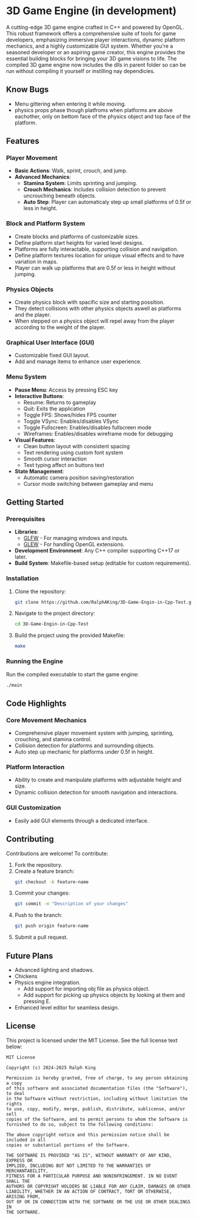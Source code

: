 # 3D Game Engine (in development)

A cutting-edge 3D game engine crafted in C++ and powered by OpenGL. This robust framework offers a comprehensive suite of tools for game developers, emphasizing immersive player interactions, dynamic platform mechanics, and a highly customizable GUI system. Whether you're a seasoned developer or an aspiring game creator, this engine provides the essential building blocks for bringing your 3D game visions to life. The compiled 3D game engine now includes the dlls in parent folder so can be run without compiling it yourself or instilling nay dependicies.

## Know Bugs
- Menu gittering when entering it while moving. 
- physics props phase though platfroms when platforms are above eachother, only on bettom face of the physics object and top face of the platform.
## Features

### Player Movement
- **Basic Actions**: Walk, sprint, crouch, and jump.
- **Advanced Mechanics**:
  - **Stamina System**: Limits sprinting and jumping.
  - **Crouch Mechanics**: Includes collision detection to prevent uncrouching beneath objects.
  - **Auto Step**: Player can automaticaly step up small platforms of 0.5f or less in height.

### Block and Platform System
- Create blocks and platforms of customizable sizes.
- Define platform start heights for varied level designs.
- Platforms are fully interactable, supporting collision and navigation.
- Define platform textures location for unique visual effects and to have variation in maps.
- Player can walk up platforms that are 0.5f or less in height without jumping.

### Physics Objects
- Create physics block with spacific size and starting possition.
- They detect collisions with other physics objects aswell as platforms and the player.
- When stepped on a physics object will repel away from the player according to the weight of the player.

### Graphical User Interface (GUI)
- Customizable fixed GUI layout.
- Add and manage items to enhance user experience.

### Menu System
- **Pause Menu**: Access by pressing ESC key
- **Interactive Buttons**:
  - Resume: Returns to gameplay
  - Quit: Exits the application
  - Toggle FPS:  Shows/hides FPS counter
  - Toggle VSync:  Enables/disables VSync
  - Toggle Fullscreen:  Enables/disables fullscreen mode
  - Wireframes: Enables/disables wireframe mode for debugging
- **Visual Features**:
  - Clean button layout with consistent spacing
  - Text rendering using custom font system
  - Smooth cursor interaction
  - Text typing affect on buttons text
- **State Management**:
  - Automatic camera position saving/restoration
  - Cursor mode switching between gameplay and menu

## Getting Started

### Prerequisites
- **Libraries**: 
  - [GLFW](https://www.glfw.org/) - For managing windows and inputs.
  - [GLEW](http://glew.sourceforge.net/) - For handling OpenGL extensions.
- **Development Environment**: Any C++ compiler supporting C++17 or later.
- **Build System**: Makefile-based setup (editable for custom requirements).

### Installation
1. Clone the repository:
   ```bash
   git clone https://github.com/RalphAKing/3D-Game-Engin-in-Cpp-Test.git
   ```
2. Navigate to the project directory:
   ```bash
   cd 3D-Game-Engin-in-Cpp-Test
   ```
3. Build the project using the provided Makefile:
   ```bash
   make
   ```

### Running the Engine
Run the compiled executable to start the game engine:
```bash
./main
```

## Code Highlights

### Core Movement Mechanics
- Comprehensive player movement system with jumping, sprinting, crouching, and stamina control.
- Collision detection for platforms and surrounding objects.
- Auto step up mechanic for platforms under 0.5f in height.

### Platform Interaction
- Ability to create and manipulate platforms with adjustable height and size.
- Dynamic collision detection for smooth navigation and interactions.

### GUI Customization
- Easily add GUI elements through a dedicated interface.

## Contributing

Contributions are welcome! To contribute:
1. Fork the repository.
2. Create a feature branch:
   ```bash
   git checkout -b feature-name
   ```
3. Commit your changes:
   ```bash
   git commit -m "Description of your changes"
   ```
4. Push to the branch:
   ```bash
   git push origin feature-name
   ```
5. Submit a pull request.

## Future Plans
- Advanced lighting and shadows.
- Chickens
- Physics engine integration.
    - Add support for importing obj file as physics object.
    - Add support for picking up physics objects by looking at them and pressing E.
- Enhanced level editor for seamless design.

## License

This project is licensed under the MIT License. See the full license text below:

```plaintext
MIT License

Copyright (c) 2024-2025 Ralph King

Permission is hereby granted, free of charge, to any person obtaining a copy
of this software and associated documentation files (the "Software"), to deal
in the Software without restriction, including without limitation the rights
to use, copy, modify, merge, publish, distribute, sublicense, and/or sell
copies of the Software, and to permit persons to whom the Software is
furnished to do so, subject to the following conditions:

The above copyright notice and this permission notice shall be included in all
copies or substantial portions of the Software.

THE SOFTWARE IS PROVIDED "AS IS", WITHOUT WARRANTY OF ANY KIND, EXPRESS OR
IMPLIED, INCLUDING BUT NOT LIMITED TO THE WARRANTIES OF MERCHANTABILITY,
FITNESS FOR A PARTICULAR PURPOSE AND NONINFRINGEMENT. IN NO EVENT SHALL THE
AUTHORS OR COPYRIGHT HOLDERS BE LIABLE FOR ANY CLAIM, DAMAGES OR OTHER
LIABILITY, WHETHER IN AN ACTION OF CONTRACT, TORT OR OTHERWISE, ARISING FROM,
OUT OF OR IN CONNECTION WITH THE SOFTWARE OR THE USE OR OTHER DEALINGS IN
THE SOFTWARE.
```